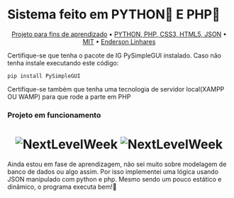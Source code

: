 # Sistema feito em PYTHON🐍 E PHP🐘

<p align="center">
 <a href="#objetivo">Projeto para fins de aprendizado</a> •
 <a href="#tecnologias">PYTHON, PHP, CSS3, HTML5, JSON</a> • 
 <a href="#licenc-a">MIT</a> • 
 <a href="#autor">Enderson Linhares</a>
</p>


Certifique-se que tenha o pacote de IG PySimpleGUI instalado. Caso não tenha instale executando este código:
```
pip install PySimpleGUI
```
Certifique-se também que tenha uma tecnologia de servidor local(XAMPP OU WAMP) para que rode a parte em PHP

### Projeto em funcionamento

<h1 align="center">
  <img alt="NextLevelWeek" title="#IG" src="https://user-images.githubusercontent.com/67762648/97379652-073be100-18a4-11eb-93a0-947c825b138a.png" />
  <img alt="NextLevelWeek" title="#IG" src="https://user-images.githubusercontent.com/67762648/97379790-5a159880-18a4-11eb-9557-74e3b1ce1c72.png" />
</h1>

Ainda estou em fase de aprendizagem, não sei muito sobre modelagem de banco de dados ou algo assim. Por isso implementei uma lógica usando JSON manipulado com python e php. Mesmo sendo um pouco estático e dinâmico, o programa executa bem!🚀
